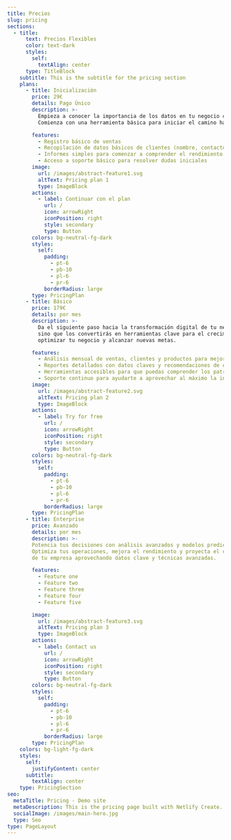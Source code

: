 ```yaml
---
title: Precios
slug: pricing
sections:
  - title:
      text: Precios Flexibles
      color: text-dark
      styles:
        self:
          textAlign: center
      type: TitleBlock
    subtitle: This is the subtitle for the pricing section
    plans:
      - title: Inicialización
        price: 29€
        details: Pago Único
        description: >-
          Empieza a conocer la importancia de los datos en tu negocio con un enfoque sencillo.
          Comienza con una herramienta básica para iniciar el camino hacia la optimización de tu empresa.

        features:
          - Registro básico de ventas
          - Recopilación de datos básicos de clientes (nombre, contacto, etc.)
          - Informes simples para comenzar a comprender el rendimiento
          - Acceso a soporte básico para resolver dudas iniciales
        image:
          url: /images/abstract-feature1.svg
          altText: Pricing plan 1
          type: ImageBlock
        actions:
          - label: Continuar con el plan
            url: /
            icon: arrowRight
            iconPosition: right
            style: secondary
            type: Button
        colors: bg-neutral-fg-dark
        styles:
          self:
            padding:
              - pt-6
              - pb-10
              - pl-6
              - pr-6
            borderRadius: large
        type: PricingPlan
      - title: Básico
        price: 179€
        details: por mes
        description: >-
          Da el siguiente paso hacia la transformación digital de tu negocio. Con el Plan Básico, no solo recopilarás datos,
          sino que los convertirás en herramientas clave para el crecimiento. Empieza a tomar decisiones informadas que te permitirán   
          optimizar tu negocio y alcanzar nuevas metas.

        features:
          - Análisis mensual de ventas, clientes y productos para mejorar tu rendimiento.
          - Reportes detallados con datos claves y recomendaciones de optimización.
          - Herramientas accesibles para que puedas comprender los patrones de tu negocio.
          - Soporte continuo para ayudarte a aprovechar al máximo la información recopilada.
        image:
          url: /images/abstract-feature2.svg
          altText: Pricing plan 2
          type: ImageBlock
        actions:
          - label: Try for free
            url: /
            icon: arrowRight
            iconPosition: right
            style: secondary
            type: Button
        colors: bg-neutral-fg-dark
        styles:
          self:
            padding:
              - pt-6
              - pb-10
              - pl-6
              - pr-6
            borderRadius: large
        type: PricingPlan
      - title: Enterprise
        price: Avanzado
        details: por mes
        description: >-
        Potencia tus decisiones con análisis avanzados y modelos predictivos. 
        Optimiza tus operaciones, mejora el rendimiento y proyecta el crecimiento 
        de tu empresa aprovechando datos clave y técnicas avanzadas.

        features:
          - Feature one
          - Feature two
          - Feature three
          - Feature four
          - Feature five

        image:
          url: /images/abstract-feature3.svg
          altText: Pricing plan 3
          type: ImageBlock
        actions:
          - label: Contact us
            url: /
            icon: arrowRight
            iconPosition: right
            style: secondary
            type: Button
        colors: bg-neutral-fg-dark
        styles:
          self:
            padding:
              - pt-6
              - pb-10
              - pl-6
              - pr-6
            borderRadius: large
        type: PricingPlan
    colors: bg-light-fg-dark
    styles:
      self:
        justifyContent: center
      subtitle:
        textAlign: center
    type: PricingSection
seo:
  metaTitle: Pricing - Demo site
  metaDescription: This is the pricing page built with Netlify Create.
  socialImage: /images/main-hero.jpg
  type: Seo
type: PageLayout
---
```

